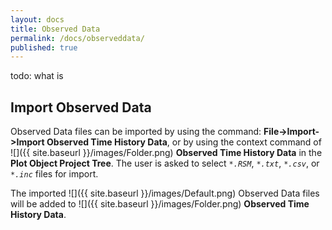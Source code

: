 ```yaml
---
layout: docs
title: Observed Data
permalink: /docs/observeddata/
published: true
---
```


todo: what is

## Import Observed Data

Observed Data files can be imported by using the command: **File->Import->Import Observed Time History Data**, or by using the context command of ![]({{ site.baseurl }}/images/Folder.png) **Observed Time History Data** in the **Plot Object Project Tree**. The user is asked to select _`*.RSM`_, _`*.txt`_, _`*.csv`_, or _`*.inc`_ files for import.

The imported ![]({{ site.baseurl }}/images/Default.png) Observed Data files will be added to ![]({{ site.baseurl }}/images/Folder.png) **Observed Time History Data**. 
